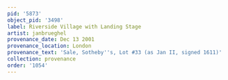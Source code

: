 ```yaml
---
pid: '5873'
object_pid: '3498'
label: Riverside Village with Landing Stage
artist: janbrueghel
provenance_date: Dec 13 2001
provenance_location: London
provenance_text: 'Sale, Sotheby''s, Lot #33 (as Jan II, signed 1611)'
collection: provenance
order: '1054'
---
```

